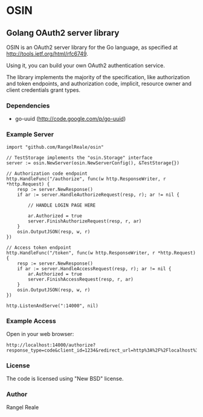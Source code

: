 OSIN
====

Golang OAuth2 server library
----------------------------

OSIN is an OAuth2 server library for the Go language, as specified at
http://tools.ietf.org/html/rfc6749.

Using it, you can build your own OAuth2 authentication service.

The library implements the majority of the specification, like authorization and token endpoints, and authorization code, implicit, resource owner and client credentials grant types.

### Dependencies

* go-uuid (http://code.google.com/p/go-uuid)

### Example Server

	import "github.com/RangelReale/osin"

	// TestStorage implements the "osin.Storage" interface
	server := osin.NewServer(osin.NewServerConfig(), &TestStorage{})

	// Authorization code endpoint
	http.HandleFunc("/authorize", func(w http.ResponseWriter, r *http.Request) {
		resp := server.NewResponse()
		if ar := server.HandleAuthorizeRequest(resp, r); ar != nil {

			// HANDLE LOGIN PAGE HERE

			ar.Authorized = true
			server.FinishAuthorizeRequest(resp, r, ar)
		}
		osin.OutputJSON(resp, w, r)
	})

	// Access token endpoint
	http.HandleFunc("/token", func(w http.ResponseWriter, r *http.Request) {
		resp := server.NewResponse()
		if ar := server.HandleAccessRequest(resp, r); ar != nil {
			ar.Authorized = true
			server.FinishAccessRequest(resp, r, ar)
		}
		osin.OutputJSON(resp, w, r)
	})

	http.ListenAndServe(":14000", nil)

### Example Access

Open in your web browser:

	http://localhost:14000/authorize?response_type=code&client_id=1234&redirect_url=http%3A%2F%2Flocalhost%3A14000%2Fappauth%2Fcode

### License

The code is licensed using "New BSD" license.

### Author

Rangel Reale
